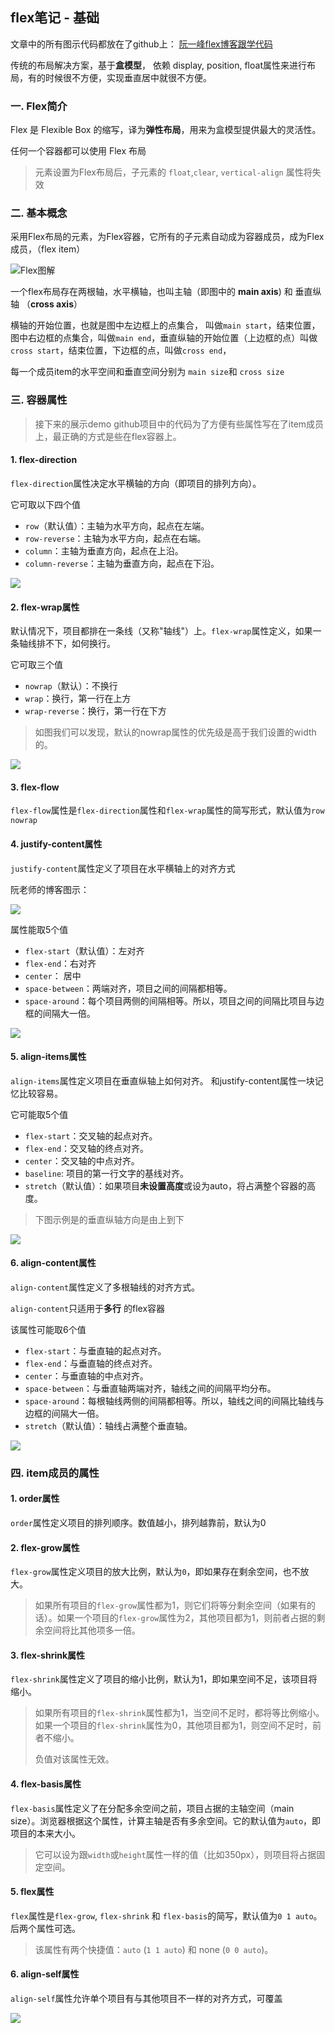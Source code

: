 ## flex笔记 - 基础

文章中的所有图示代码都放在了github上： [阮一峰flex博客跟学代码](https://github.com/noobakong/notes/tree/master/02-CSS/01-Flex%E5%B8%83%E5%B1%80)

传统的布局解决方案，基于**盒模型**， 依赖 display, position, float属性来进行布局，有的时候很不方便，实现垂直居中就很不方便。

### 一. Flex简介

Flex 是 Flexible Box 的缩写，译为**弹性布局**，用来为盒模型提供最大的灵活性。

任何一个容器都可以使用 Flex 布局

> 元素设置为Flex布局后，子元素的 `float`,`clear`, `vertical-align` 属性将失效

### 二. 基本概念

采用Flex布局的元素，为Flex容器，它所有的子元素自动成为容器成员，成为Flex成员，（flex item）

![Flex图解](http://www.ruanyifeng.com/blogimg/asset/2015/bg2015071004.png)

一个flex布局存在两根轴，水平横轴，也叫主轴（即图中的 **main axis**)  和 垂直纵轴 （**cross axis**）

横轴的开始位置，也就是图中左边框上的点集合， 叫做`main start`，结束位置，图中右边框的点集合，叫做`main end`，垂直纵轴的开始位置（上边框的点）叫做`cross start`，结束位置，下边框的点，叫做`cross end`，

每一个成员item的水平空间和垂直空间分别为 `main size`和 `cross size`

### 三. 容器属性

> 接下来的展示demo github项目中的代码为了方便有些属性写在了item成员上，最正确的方式是些在flex容器上。

#### 1. flex-direction

`flex-direction`属性决定水平横轴的方向（即项目的排列方向）。

它可取以下四个值

- `row`（默认值）：主轴为水平方向，起点在左端。
- `row-reverse`：主轴为水平方向，起点在右端。
- `column`：主轴为垂直方向，起点在上沿。
- `column-reverse`：主轴为垂直方向，起点在下沿。

![](https://blog-1257919906.cos.ap-guangzhou.myqcloud.com/image/notes/flex-flex-direction.png)

#### 2. flex-wrap属性

默认情况下，项目都排在一条线（又称"轴线"）上。`flex-wrap`属性定义，如果一条轴线排不下，如何换行。

它可取三个值

- `nowrap`（默认）：不换行
- `wrap`：换行，第一行在上方
- `wrap-reverse`：换行，第一行在下方

> 如图我们可以发现，默认的nowrap属性的优先级是高于我们设置的width的。

![](https://blog-1257919906.cos.ap-guangzhou.myqcloud.com/image/notes/flex-flex-wrap.png)

#### 3. flex-flow

`flex-flow`属性是`flex-direction`属性和`flex-wrap`属性的简写形式，默认值为`row nowrap`



#### 4. justify-content属性

`justify-content`属性定义了项目在水平横轴上的对齐方式

阮老师的博客图示：

![](http://www.ruanyifeng.com/blogimg/asset/2015/bg2015071010.png)

属性能取5个值

- `flex-start`（默认值）：左对齐
- `flex-end`：右对齐
- `center`： 居中
- `space-between`：两端对齐，项目之间的间隔都相等。
- `space-around`：每个项目两侧的间隔相等。所以，项目之间的间隔比项目与边框的间隔大一倍。

![](https://blog-1257919906.cos.ap-guangzhou.myqcloud.com/image/notes/flex-justify-content.png)

#### 5. align-items属性 

`align-items`属性定义项目在垂直纵轴上如何对齐。 和justify-content属性一块记忆比较容易。

它可能取5个值

 - `flex-start`：交叉轴的起点对齐。
 - `flex-end`：交叉轴的终点对齐。
 - `center`：交叉轴的中点对齐。
 - `baseline`: 项目的第一行文字的基线对齐。
 - `stretch`（默认值）：如果项目**未设置高度**或设为auto，将占满整个容器的高度。

> 下图示例是的垂直纵轴方向是由上到下

![](https://blog-1257919906.cos.ap-guangzhou.myqcloud.com/image/notes/flex-align-items.png)

#### 6. align-content属性

`align-content`属性定义了多根轴线的对齐方式。

`align-content`只适用于**多行** 的flex容器

该属性可能取6个值

- `flex-start`：与垂直轴的起点对齐。
- `flex-end`：与垂直轴的终点对齐。
- `center`：与垂直轴的中点对齐。
- `space-between`：与垂直轴两端对齐，轴线之间的间隔平均分布。
- `space-around`：每根轴线两侧的间隔都相等。所以，轴线之间的间隔比轴线与边框的间隔大一倍。
- `stretch`（默认值）：轴线占满整个垂直轴。

![](https://blog-1257919906.cos.ap-guangzhou.myqcloud.com/image/notes/flex-align-content.png)

### 四. item成员的属性

#### 1. order属性

`order`属性定义项目的排列顺序。数值越小，排列越靠前，默认为0

#### 2. flex-grow属性

`flex-grow`属性定义项目的放大比例，默认为`0`，即如果存在剩余空间，也不放大。

> 如果所有项目的`flex-grow`属性都为1，则它们将等分剩余空间（如果有的话）。如果一个项目的`flex-grow`属性为2，其他项目都为1，则前者占据的剩余空间将比其他项多一倍。

#### 3. flex-shrink属性

`flex-shrink`属性定义了项目的缩小比例，默认为1，即如果空间不足，该项目将缩小。

> 如果所有项目的`flex-shrink`属性都为1，当空间不足时，都将等比例缩小。如果一个项目的`flex-shrink`属性为0，其他项目都为1，则空间不足时，前者不缩小。
>
> 负值对该属性无效。

#### 4. flex-basis属性

`flex-basis`属性定义了在分配多余空间之前，项目占据的主轴空间（main size）。浏览器根据这个属性，计算主轴是否有多余空间。它的默认值为`auto`，即项目的本来大小。

> 它可以设为跟`width`或`height`属性一样的值（比如350px），则项目将占据固定空间。

#### 5. flex属性

`flex`属性是`flex-grow`, `flex-shrink` 和 `flex-basis`的简写，默认值为`0 1 auto`。后两个属性可选。

> 该属性有两个快捷值：`auto` (`1 1 auto`) 和 none (`0 0 auto`)。

#### 6. align-self属性

`align-self`属性允许单个项目有与其他项目不一样的对齐方式，可覆盖

![](https://blog-1257919906.cos.ap-guangzhou.myqcloud.com/image/notes/flex-item.png)